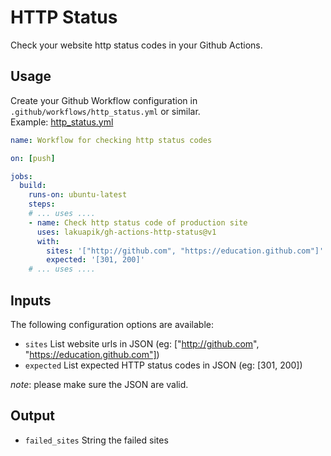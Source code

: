 # HTTP Status
Check your website http status codes in your Github Actions.

## Usage

Create your Github Workflow configuration in `.github/workflows/http_status.yml` or similar.  
Example: [http_status.yml](.github/workflows/http_status.yml)

```yml
name: Workflow for checking http status codes

on: [push]

jobs:
  build:
    runs-on: ubuntu-latest
    steps:
    # ... uses ....
    - name: Check http status code of production site
      uses: lakuapik/gh-actions-http-status@v1
      with:
        sites: '["http://github.com", "https://education.github.com"]'
        expected: '[301, 200]'
    # ... uses ....
```

## Inputs

The following configuration options are available:

* `sites` List website urls in JSON (eg: ["http://github.com", "https://education.github.com"])
* `expected` List expected HTTP status codes in JSON (eg: [301, 200])

*note*: please make sure the JSON are valid.

## Output

* `failed_sites` String the failed sites
